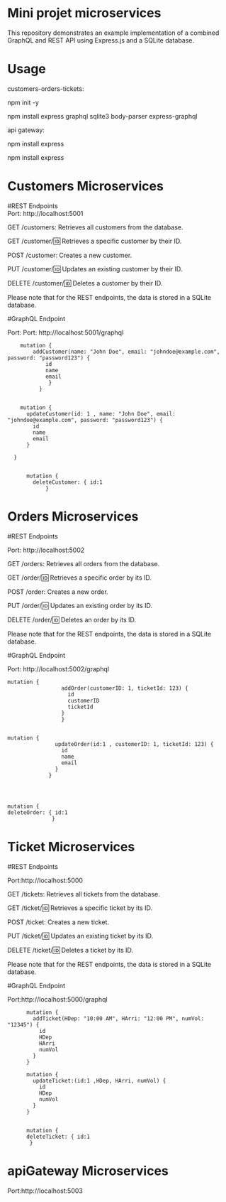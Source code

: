 # Mini projet microservices
This repository demonstrates an example implementation of a combined GraphQL and REST API using Express.js and a SQLite database. 
# Usage
customers-orders-tickets:

npm init -y

npm install express graphql sqlite3 body-parser express-graphql

api gateway:

npm install express

npm install express

# Customers Microservices
#REST Endpoints  
Port: http://localhost:5001

GET /customers: Retrieves all customers from the database.

GET /customer/:id: Retrieves a specific customer by their ID.

POST /customer: Creates a new customer.

PUT /customer/:id: Updates an existing customer by their ID.

DELETE /customer/:id: Deletes a customer by their ID.

Please note that for the REST endpoints, the data is stored in a SQLite database.

#GraphQL Endpoint

Port: Port: http://localhost:5001/graphql
``` 
    mutation {
        addCustomer(name: "John Doe", email: "johndoe@example.com", password: "password123") {
            id
            name
            email
             }
          }

``` 


``` 

    mutation {
      updateCustomer(id: 1 , name: "John Doe", email: "johndoe@example.com", password: "password123") {
        id
        name
        email
      }

  } 
  
  ```

 ``` 
       mutation {
         deleteCustomer: { id:1
             }
 
  ``` 




# Orders Microservices 

#REST Endpoints

Port: http://localhost:5002

GET /orders: Retrieves all orders from the database.

GET /order/:id: Retrieves a specific order by its ID.

POST /order: Creates a new order.

PUT /order/:id: Updates an existing order by its ID.

DELETE /order/:id: Deletes an order by its ID.

Please note that for the REST endpoints, the data is stored in a SQLite database.

#GraphQL Endpoint

Port: http://localhost:5002/graphql
 ``` 
 mutation {
                  addOrder(customerID: 1, ticketId: 123) {
                    id
                    customerID
                    ticketId
                  }
                  }
                  
 
  ``` 
  
   ``` 
mutation {
                  updateOrder(id:1 , customerID: 1, ticketId: 123) {
                    id
                    name
                    email
                  }
                }
                
     
  ``` 
  
   ``` 
   
 mutation {
 deleteOrder: { id:1
                 }

  ```   

# Ticket Microservices 

#REST Endpoints

Port:http://localhost:5000

GET /tickets: Retrieves all tickets from the database.

GET /ticket/:id: Retrieves a specific ticket by its ID.

POST /ticket: Creates a new ticket.

PUT /ticket/:id: Updates an existing ticket by its ID.

DELETE /ticket/:id: Deletes a ticket by its ID.


Please note that for the REST endpoints, the data is stored in a SQLite database.

#GraphQL Endpoint

Port:http://localhost:5000/graphql

  ``` 
        mutation {
          addTicket(HDep: "10:00 AM", HArri: "12:00 PM", numVol: "12345") {
            id
            HDep
            HArri
            numVol
          }
        } 
  ```
    
    
  ``` 
        mutation {
          updateTicket:(id:1 ,HDep, HArri, numVol) {
            id
            HDep
            numVol
          }
        }
    
  ```


  ``` 
        mutation {
        deleteTicket: { id:1
         }
  ```

# apiGateway Microservices 

Port:http://localhost:5003

